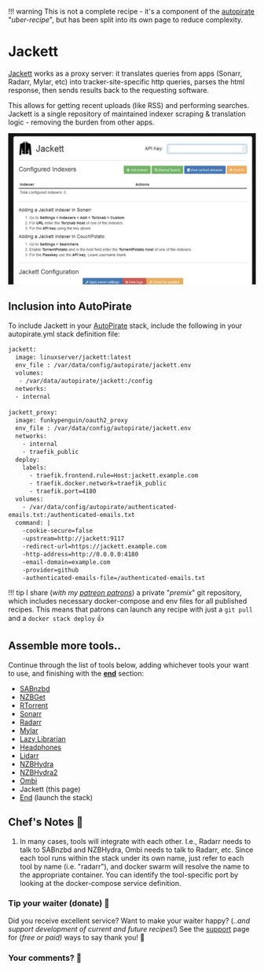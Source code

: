!!! warning
    This is not a complete recipe - it's a component of the [autopirate](/recipies/autopirate/) "_uber-recipe_", but has been split into its own page to reduce complexity.

# Jackett

[Jackett](https://github.com/Jackett/Jackett) works as a proxy server: it translates queries from apps (Sonarr, Radarr, Mylar, etc) into tracker-site-specific http queries, parses the html response, then sends results back to the requesting software.

This allows for getting recent uploads (like RSS) and performing searches. Jackett is a single repository of maintained indexer scraping & translation logic - removing the burden from other apps.

![Jackett Screenshot](../../images/jackett.png)

## Inclusion into AutoPirate

To include Jackett in your [AutoPirate](/recipies/autopirate/) stack, include the following in your autopirate.yml stack definition file:

````
jackett:
  image: linuxserver/jackett:latest
  env_file : /var/data/config/autopirate/jackett.env
  volumes:
   - /var/data/autopirate/jackett:/config
  networks:
  - internal

jackett_proxy:
  image: funkypenguin/oauth2_proxy
  env_file : /var/data/config/autopirate/jackett.env
  networks:
    - internal
    - traefik_public
  deploy:
    labels:
      - traefik.frontend.rule=Host:jackett.example.com
      - traefik.docker.network=traefik_public
      - traefik.port=4180
  volumes:
    - /var/data/config/autopirate/authenticated-emails.txt:/authenticated-emails.txt
  command: |
    -cookie-secure=false
    -upstream=http://jackett:9117
    -redirect-url=https://jackett.example.com
    -http-address=http://0.0.0.0:4180
    -email-domain=example.com
    -provider=github
    -authenticated-emails-file=/authenticated-emails.txt

````

!!! tip
    I share (_with my [patreon patrons](https://www.patreon.com/funkypenguin)_) a private "_premix_" git repository, which includes necessary docker-compose and env files for all published recipes. This means that patrons can launch any recipe with just a ```git pull``` and a ```docker stack deploy``` 👍

## Assemble more tools..

Continue through the list of tools below, adding whichever tools your want to use, and finishing with the **[end](/recipies/autopirate/end/)** section:

* [SABnzbd](/recipies/autopirate/sabnzbd.md)
* [NZBGet](/recipies/autopirate/nzbget.md)
* [RTorrent](/recipies/autopirate/rtorrent/)
* [Sonarr](/recipies/autopirate/sonarr/)
* [Radarr](/recipies/autopirate/radarr/)
* [Mylar](/recipies/autopirate/mylarr/)
* [Lazy Librarian](/recipies/autopirate/lazylibrarian/)
* [Headphones](/recipies/autopirate/headphones)
* [Lidarr](/recipies/autopirate/lidarr/)
* [NZBHydra](/recipies/autopirate/nzbhydra/)
* [NZBHydra2](/recipies/autopirate/nzbhydra2/)
* [Ombi](/recipies/autopirate/ombi/)
* Jackett (this page)
* [End](/recipies/autopirate/end/) (launch the stack)


## Chef's Notes 📓

1. In many cases, tools will integrate with each other. I.e., Radarr needs to talk to SABnzbd and NZBHydra, Ombi needs to talk to Radarr, etc. Since each tool runs within the stack under its own name, just refer to each tool by name (i.e. "radarr"), and docker swarm will resolve the name to the appropriate container. You can identify the tool-specific port by looking at the docker-compose service definition.

### Tip your waiter (donate) 👏

Did you receive excellent service? Want to make your waiter happy? (_..and support development of current and future recipes!_) See the [support](/support/) page for (_free or paid)_ ways to say thank you! 👏

### Your comments? 💬
